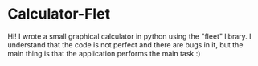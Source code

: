 # Calculator-Flet
Hi! I wrote a small graphical calculator in python using the "fleet" library. I understand that the code is not perfect and there are bugs in it, but the main thing is that the application performs the main task :)

